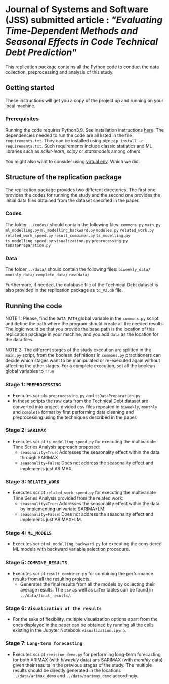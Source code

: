 # Journal of Systems and Software (JSS) submitted article : *"Evaluating Time-Dependent Methods and Seasonal Effects in Code Technical Debt Prediction"*

This replication package contains all the Python code to conduct the data collection, preprocessing and analysis of this study.

## Getting started

These instructions will get you a copy of the project up and running on your local machine.

### Prerequisites

Running the code requires Python3.9. See installation instructions [here](https://www.python.org/downloads/).
The dependencies needed to run the code are all listed in the file `requirements.txt`. They can be installed using pip:
```pip install -r requirements.txt```. Such requirements include classic statistics and ML libraries such as _scikit-learn_, _scipy_ or _statsmodels_ among others.

You might also want to consider using [virtual env](https://packaging.python.org/guides/installing-using-pip-and-virtualenv/). Which we did.

## Structure of the replication package

The replication package provides two different directories. The first one provides the codes for running the study and the second one
provides the initial data files obtained from the dataset specified in the paper.

### Codes

The folder `../codes/` should contain the following files:
```commons.py```
```main.py```
```ml_modelling.py```
```ml_modelling_backward.py```
```modules.py```
```related_work.py```
```related_work_speed.py```
```result_combiner.py```
```ts_modelling.py```
```ts_modelling_speed.py```
```visualization.py```
```preprocessing.py```
```tsDataPreparation.py```

### Data
The folder `../data/` should contain the following files:
```biweekly_data/```
```monthly_data/```
```complete_data/```
```raw-data/```

Furthermore, if needed, the database file of the Technical Debt dataset is also provided in the replication package as ```td_V2.db``` file.





## Running the code

NOTE 1: Please, find the `DATA_PATH` global variable in the `commons.py` script and define the path where the program should create all the needed results.
The logic would be that you provide the base path is the location of this replication package in your machine, and you add `data` as the location for the data files.

NOTE 2: The different stages of the study execution are splitted in the ```main.py``` script, from the boolean definitions in
```commons.py``` practitioners can decide which stages want to be manipulated or re-executed again without affecting the other stages.
For a complete execution, set all the boolean global variables to ```True```

### Stage 1: ```PREPROCESSING```

- Executes scripts ```preprocessing.py``` and ```tsDataPreparation.py```.
- In these scripts the raw data from the Technical Debt dataset are converted into project-divided csv files repeated in 
```biweekly```, ```monthly``` and ```complete``` format by first performing data cleaning and preprocessing using the techniques
described in the paper.

### Stage 2: ```SARIMAX```

- Executes script ```ts_modelling_speed.py``` for executing the multivariate Time Series Analysis approach proposed:
  - ```seasonality=True```: Addresses the seasonality effect within the data through SARIMAX
  - ```seasonality=False```: Does not address the seasonality effect and implements just ARIMAX.

### Stage 3: ```RELATED_WORK```

- Executes script ```related_work_speed.py``` for executing the multivariate Time Series Analysis provided from the related work:
  - ```seasonality=True```: Addresses the seasonality effect within the data by implementing univariate SARIMA+LM.
  - ```seasonality=False```: Does not address the seasonality effect and implements just ARIMAX+LM.

### Stage 4: ```ML_MODELS```

- Executes script ```ml_modelling_backward.py``` for executing the considered ML models with backward variable selection procedure.

### Stage 5: ```COMBINE_RESULTS```

- Executes script ```result_combiner.py``` for combining the performance results from all the resulting projects.
  - Generates the final results from all the models by collecting their average results. The ```csv``` as well as ```LaTex``` tables can be found in ```../data/final_results/```.

### Stage 6: ```Visualization of the results```

- For the sake of flexibility, multiple visualization options apart from the ones displayed in the paper can be obtained by running all the cells existing in the Jupyter Notebook ```visualization.ipynb```.


### Stage 7: ```Long-term forecasting```

- Executes script ```revision_demo.py``` for performing long-term forecasting for both ARIMAX (with _biweekly_ data) ans SARIMAX (with _monthly_ data) given their results in the previous stages of the study. The multiple results should be directly generated 
in the locations `../data/arimax_demo` and `../data/sarimax_demo` accordingly.  



